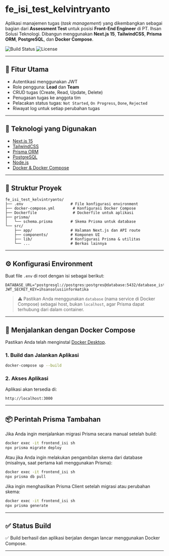 # fe_isi_test_kelvintryanto

Aplikasi manajemen tugas (_task management_) yang dikembangkan sebagai bagian dari **Assessment Test** untuk posisi **Front-End Engineer** di PT. Ihsan Solusi Teknologi. Dibangun menggunakan **Next.js 15**, **TailwindCSS**, **Prisma ORM**, **PostgreSQL**, dan **Docker Compose**.

![Build Status](https://img.shields.io/badge/build-passing-brightgreen)
![License](https://img.shields.io/badge/license-MIT-blue)

---

## 🚀 Fitur Utama

- Autentikasi menggunakan JWT
- Role pengguna: **Lead** dan **Team**
- CRUD tugas (Create, Read, Update, Delete)
- Penugasan tugas ke anggota tim
- Pelacakan status tugas: `Not Started`, `On Progress`, `Done`, `Rejected`
- Riwayat log untuk setiap perubahan tugas

---

## 🧱 Teknologi yang Digunakan

- [Next.js 15](https://nextjs.org/)
- [TailwindCSS](https://tailwindcss.com/)
- [Prisma ORM](https://www.prisma.io/)
- [PostgreSQL](https://www.postgresql.org/)
- [Node.js](https://nodejs.org/)
- [Docker & Docker Compose](https://docs.docker.com/compose/)

---

## 📁 Struktur Proyek

```
fe_isi_test_kelvintryanto/
├── .env                     # File konfigurasi environment
├── docker-compose.yml        # Konfigurasi Docker Compose
├── Dockerfile                # Dockerfile untuk aplikasi
├── prisma/
│   └── schema.prisma        # Skema Prisma untuk database
└── src/
    ├── app/                 # Halaman Next.js dan API route
    ├── components/          # Komponen UI
    ├── lib/                 # Konfigurasi Prisma & utilitas
    └── ...                  # Berkas lainnya
```

---

## ⚙️ Konfigurasi Environment

Buat file `.env` di root dengan isi sebagai berikut:

```env
DATABASE_URL="postgresql://postgres:postgres@database:5432/database_ist"
JWT_SECRET_KEY=ihsansolusiinformatika
```

> ⚠️ Pastikan Anda menggunakan `database` (nama service di Docker Compose) sebagai host, bukan `localhost`, agar Prisma dapat terhubung dari dalam container.

---

## 🐳 Menjalankan dengan Docker Compose

Pastikan Anda telah menginstal [Docker Desktop](https://www.docker.com/products/docker-desktop).

### 1. Build dan Jalankan Aplikasi

```bash
docker-compose up --build
```

### 2. Akses Aplikasi

Aplikasi akan tersedia di:

```
http://localhost:3000
```

---

## 📦 Perintah Prisma Tambahan

Jika Anda ingin menjalankan migrasi Prisma secara manual setelah build:

```bash
docker exec -it frontend_isi sh
npx prisma migrate deploy
```

Atau jika Anda ingin melakukan pengambilan skema dari database (misalnya, saat pertama kali menggunakan Prisma):

```bash
docker exec -it frontend_isi sh
npx prisma db pull
```

Jika ingin menghasilkan Prisma Client setelah migrasi atau perubahan skema:

```bash
docker exec -it frontend_isi sh
npx prisma generate
```

---

## ✅ Status Build

✅ Build berhasil dan aplikasi berjalan dengan lancar menggunakan Docker Compose.

---
